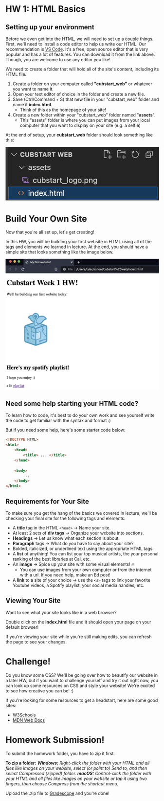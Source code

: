 # HW 1: HTML Basics

## Setting up your environment
Before we even get into the HTML, we will need to set up a couple things. First, we'll need to install a code editor to help us write our HTML. Our recommendation is [VS Code](https://code.visualstudio.com/). It's a free, open source editor that is very popular and has a lot of features. You can download it from the link above. Though, you are welcome to use any editor you like!

We need to create a folder that will hold all of the site's content, including its HTML file.

1. Create a folder on your computer called **"cubstart_web"** or whatever you want to name it.
2. Open your text editor of choice in the folder and create a new file. 
3. Save (Ctrl/Command + S) that new file in your "cubstart_web" folder and name it **index.html**.
    - Think of this as the homepage of your site!
4. Create a new folder within your "cubstart_web" folder named "**assets**".
    - This "assets" folder is where you can put images from your local computer that you want to display on your site (e.g. a selfie)

At the end of setup, your **cubstart_web** folder should look something like this:

![](/assets/hw1-setup.png)

# Build Your Own Site

Now that you're all set up, let's get creating!

In this HW, you will be building your first website in HTML using all of the tags and elements we learned in lecture. At the end, you should have a simple site that looks something like the image below.

<img src="/assets/hw1-ex.png" width="600"/>

## Need some help starting your HTML code?

To learn how to code, it's best to do your own work and see yourself write the code to get familiar with the syntax and format :) 

But if you need some help, here's some starter code below:

~~~html
<!DOCTYPE HTML>
<html>
    <head>
        <title> ... </title>
    </head>

    <body>
        ...
    </body>
</html>
~~~

## Requirements for Your Site

To make sure you get the hang of the basics we covered in lecture, we'll be checking your final site for the following tags and elements:

- A **title** tag in the HTML `<head>` → Name your site.
- At least 2 sets of **div tags** → Organize your website into sections.
- **Headings** → Let us know what each section is about.
- **Paragraph** tags → What do you have to say about your site?
- Bolded, italicized, or underlined text using the appropriate HTML tags.
- A **list** of anything! You can list your top musical artists, the your personal ranking of the best libraries at Cal, etc.
- An **image** → Spice up your site with some visual elements! 🔥
    - You can use images from your own computer or from the internet with a url. If you need help, make an Ed post!
- A **link** to a site of your choice → use the `<a>` tags to link your favorite Youtube videos, a Spotify playlist, your social media handles, etc.

## Viewing Your Site

Want to see what your site looks like in a web browser? 

Double click on the **index.html** file and it should open your page on your default browser! 

If you're viewing your site while you're still making edits, you can refresh the page to see your changes.
    
# Challenge!
Do you know some CSS? We'll be going over how to beautify our website in a later HW, but if you want to challenge yourself and try it out right now, you can look up some resources on CSS and style your website! We're excited to see how creative you can be! :)

If you're looking for some resources to get a headstart, here are some good sites:
- [W3Schools](https://www.w3schools.com/css/)
- [MDN Web Docs](https://developer.mozilla.org/en-US/docs/Web/CSS)

# Homework Submission!
To submit the homework folder, you have to zip it first. 

**To zip a folder:**
_**Windows:** Right-click the folder with your HTML and all files like images on your website, select (or point to) Send to, and then select Compressed (zipped) folder._
_**macOS:** Control-click the folder with your HTML and all files like images on your website or tap it using two fingers, then choose Compress from the shortcut menu._

Upload the .zip file to [Gradescope](https://www.gradescope.com/) and you're done!